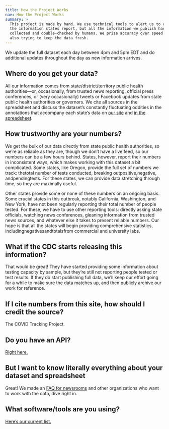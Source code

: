 ```yaml
---
title: How the Project Works
nav: How the Project Works
summary: >
  This project is made by hand. We use technical tools to alert us to changes in
  the information states report, but all the information we publish has been
  collected and double-checked by humans. We prize accuracy over speed while
  also trying to keep the data fresh.
---
```

We update the full dataset each day between 4pm and 5pm EDT and do additional updates throughout the day as new information arrives.

## Where do you get your data?

All our information comes from state/district/territory public health authorities—or, occasionally, from trusted news reporting, official press conferences, or (very occasionally) tweets or Facebook updates from state public health authorities or governors. We cite all sources in the spreadsheet and discuss the dataset’s constantly fluctuating oddities in the annotations that accompany each state’s data on [our site](https://covidtracking.com/data/) and [in the spreadsheet](https://docs.google.com/spreadsheets/u/2/d/e/2PACX-1vRwAqp96T9sYYq2-i7Tj0pvTf6XVHjDSMIKBdZHXiCGGdNC0ypEU9NbngS8mxea55JuCFuua1MUeOj5/pubhtml#).

## How trustworthy are your numbers?

We get the bulk of our data directly from state public health authorities, so we’re as reliable as they are, though we don’t have a live feed, so our numbers can be a few hours behind. States, however, report their numbers in inconsistent ways, which makes working with this dataset a bit complicated. Some states, like Oregon, provide the full set of numbers we track: thetotal number of tests conducted, breaking outpositive,negative, andpendingtests. For these states, we can provide data stretching through time, so they are maximally useful.

Other states provide some or none of these numbers on an ongoing basis. Some crucial states in this outbreak, notably California, Washington, and New York, have not been regularly reporting their total number of people tested. For these, we have to use other reporting tools: directly asking state officials, watching news conferences, gleaning information from trusted news sources, and whatever else it takes to present reliable numbers. Our hope is that all the states will begin providing comprehensive statistics, includingnegativesandtotalsfrom commercial and university labs.

## What if the CDC starts releasing this information?

That would be great! They have started providing some information about testing capacity by sample, but they’re still not reporting people tested or test results. If they do start publishing full data, we’ll keep our effort going for a while to make sure the data matches up, and then publicly archive our work for reference.

## If I cite numbers from this site, how should I credit the source?

The COVID Tracking Project.

## Do you have an API?

[Right here.](/api)

## But I want to know literally everything about your dataset and spreadsheet

Great! We made an [FAQ for newsrooms](https://covidtracking.com/newsroom-expert-faq/) and other organizations who want to work with the data, dive right in.

## What software/tools are you using?

[Here’s our current list.](/software)
